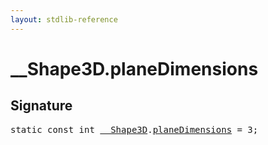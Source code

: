 ```yaml
---
layout: stdlib-reference
---
```


# __Shape3D.planeDimensions

## Signature
<pre>
<span class='code_keyword'>static</span> <span class='code_keyword'>const</span> int <a href="/stdlib-reference/types/Shape3D/index" class="code_type">__Shape3D</a>.<a href="/stdlib-reference/types/Shape3D/planeDimensions" class="code_var">planeDimensions</a> = 3;
</pre>

